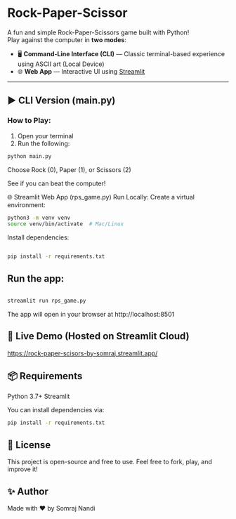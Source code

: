 # Rock-Paper-Scissor

A fun and simple Rock-Paper-Scissors game built with Python!  
Play against the computer in **two modes**:

- 🖥️ **Command-Line Interface (CLI)** — Classic terminal-based experience using ASCII art (Local Device)
- 🌐 **Web App** — Interactive UI using [Streamlit](https://streamlit.io)

---

## ▶️ CLI Version (main.py)

### How to Play:
1. Open your terminal
2. Run the following:

```bash
python main.py
```
Choose Rock (0), Paper (1), or Scissors (2)

See if you can beat the computer!

🌐 Streamlit Web App (rps_game.py)
Run Locally:
Create a virtual environment:

```bash
python3 -m venv venv
source venv/bin/activate  # Mac/Linux
```
Install dependencies:

```bash

pip install -r requirements.txt
```
## Run the app:

```bash

streamlit run rps_game.py
```
The app will open in your browser at http://localhost:8501

## 🚀 Live Demo (Hosted on Streamlit Cloud)
https://rock-paper-scisors-by-somraj.streamlit.app/

## 📦 Requirements
Python 3.7+
Streamlit

You can install dependencies via:
```bash
pip install -r requirements.txt
```
## 📄 License
This project is open-source and free to use.
Feel free to fork, play, and improve it!

## ✨ Author
Made with ❤️ by Somraj Nandi
